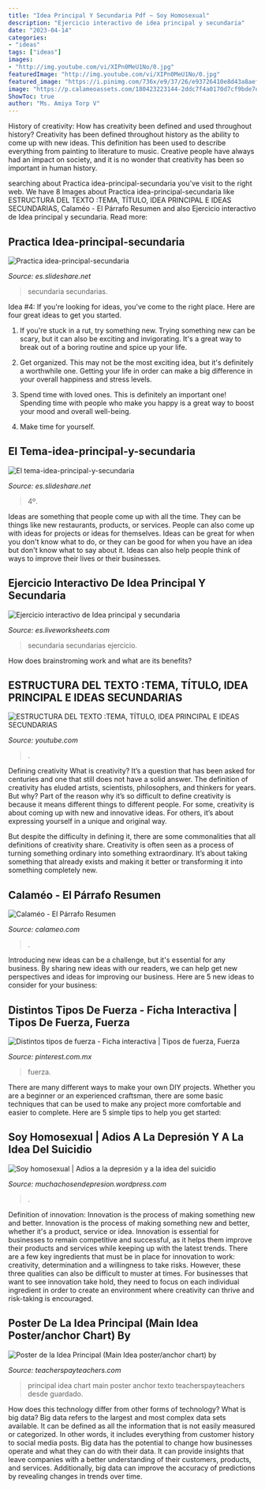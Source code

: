 ```yaml
---
title: "Idea Principal Y Secundaria Pdf ~ Soy Homosexual"
description: "Ejercicio interactivo de idea principal y secundaria"
date: "2023-04-14"
categories:
- "ideas"
tags: ["ideas"]
images:
- "http://img.youtube.com/vi/XIPn0MeU1No/0.jpg"
featuredImage: "http://img.youtube.com/vi/XIPn0MeU1No/0.jpg"
featured_image: "https://i.pinimg.com/736x/e9/37/26/e93726410e8d43a8aefaf14a5744f994.jpg"
image: "https://p.calameoassets.com/180423223144-2ddc7f4a0170d7cf9bde7ef8a555d157/p1.jpg"
ShowToc: true
author: "Ms. Amiya Torp V"
---
```



History of creativity: How has creativity been defined and used throughout history?
Creativity has been defined throughout history as the ability to come up with new ideas. This definition has been used to describe everything from painting to literature to music. Creative people have always had an impact on society, and it is no wonder that creativity has been so important in human history.

	

		
searching about Practica idea-principal-secundaria you've visit to the right web. We have 8 Images about Practica idea-principal-secundaria like ESTRUCTURA DEL TEXTO :TEMA, TÍTULO, IDEA PRINCIPAL E IDEAS SECUNDARIAS, Calaméo - El Párrafo Resumen and also Ejercicio interactivo de Idea principal y secundaria. Read more:
		
    
## Practica Idea-principal-secundaria

<img loading=lazy src="https://image.slidesharecdn.com/practica-idea-principal-secundaria-150323200023-conversion-gate01/95/practica-ideaprincipalsecundaria-1-638.jpg?cb=1427140863" onerror="this.onerror=null;this.src='https://tse2.mm.bing.net/th?id=OIP.7EtH-a9LRSJgtJQirUI65QHaKe&amp;pid=15.1';" alt="Practica idea-principal-secundaria">

_Source: es.slideshare.net_

>secundaria secundarias. 

	

Idea #4:
If you're looking for ideas, you've come to the right place. Here are four great ideas to get you started.
1. If you're stuck in a rut, try something new. Trying something new can be scary, but it can also be exciting and invigorating. It's a great way to break out of a boring routine and spice up your life.

2. Get organized. This may not be the most exciting idea, but it's definitely a worthwhile one. Getting your life in order can make a big difference in your overall happiness and stress levels.

3. Spend time with loved ones. This is definitely an important one! Spending time with people who make you happy is a great way to boost your mood and overall well-being.

4. Make time for yourself.

    
## El Tema-idea-principal-y-secundaria

<img loading=lazy src="https://cdn.slidesharecdn.com/ss_thumbnails/el-tema-idea-principal-y-secundaria-150316215332-conversion-gate01-thumbnail-4.jpg?cb=1426799805" onerror="this.onerror=null;this.src='https://tse1.mm.bing.net/th?id=OIP.paWrDiWnKDCSRhAzlD7ZaAHaKe&amp;pid=15.1';" alt="El tema-idea-principal-y-secundaria">

_Source: es.slideshare.net_

>4º. 

	

Ideas are something that people come up with all the time. They can be things like new restaurants, products, or services. People can also come up with ideas for projects or ideas for themselves. Ideas can be great for when you don't know what to do, or they can be good for when you have an idea but don't know what to say about it. Ideas can also help people think of ways to improve their lives or their businesses.

    
## Ejercicio Interactivo De Idea Principal Y Secundaria

<img loading=lazy src="https://files.liveworksheets.com/def_files/2020/11/7/1107020024870165/1107020024870165002.jpg" onerror="this.onerror=null;this.src='https://tse1.mm.bing.net/th?id=OIP.BqEkKCc9H69SXXKC-z2KLgHaKd&amp;pid=15.1';" alt="Ejercicio interactivo de Idea principal y secundaria">

_Source: es.liveworksheets.com_

>secundaria secundarias ejercicio. 

	

How does brainstroming work and what are its benefits?
 

    
## ESTRUCTURA DEL TEXTO :TEMA, TÍTULO, IDEA PRINCIPAL E IDEAS SECUNDARIAS

<img loading=lazy src="https://i.ytimg.com/vi/BXARzIXuSso/maxresdefault.jpg" onerror="this.onerror=null;this.src='https://tse4.mm.bing.net/th?id=OIP.cBap67_od3I5VTGOrwNf3gHaEK&amp;pid=15.1';" alt="ESTRUCTURA DEL TEXTO :TEMA, TÍTULO, IDEA PRINCIPAL E IDEAS SECUNDARIAS">

_Source: youtube.com_

>. 

	

Defining creativity
What is creativity? It’s a question that has been asked for centuries and one that still does not have a solid answer. The definition of creativity has eluded artists, scientists, philosophers, and thinkers for years. But why?
Part of the reason why it’s so difficult to define creativity is because it means different things to different people. For some, creativity is about coming up with new and innovative ideas. For others, it’s about expressing yourself in a unique and original way.

But despite the difficulty in defining it, there are some commonalities that all definitions of creativity share. Creativity is often seen as a process of turning something ordinary into something extraordinary. It’s about taking something that already exists and making it better or transforming it into something completely new.

    
## Calaméo - El Párrafo Resumen

<img loading=lazy src="https://p.calameoassets.com/180423223144-2ddc7f4a0170d7cf9bde7ef8a555d157/p1.jpg" onerror="this.onerror=null;this.src='https://tse4.mm.bing.net/th?id=OIP.FScvTQ-icfBy7rxRREKjIgHaKe&amp;pid=15.1';" alt="Calaméo - El Párrafo Resumen">

_Source: calameo.com_

>. 

	

Introducing new ideas can be a challenge, but it's essential for any business. By sharing new ideas with our readers, we can help get new perspectives and ideas for improving our business. Here are 5 new ideas to consider for your business: 

    
## Distintos Tipos De Fuerza - Ficha Interactiva | Tipos De Fuerza, Fuerza

<img loading=lazy src="https://i.pinimg.com/736x/e9/37/26/e93726410e8d43a8aefaf14a5744f994.jpg" onerror="this.onerror=null;this.src='https://tse4.mm.bing.net/th?id=OIP.5N_-od7-2P2ToM_xIw6LVQHaKe&amp;pid=15.1';" alt="Distintos tipos de fuerza - Ficha interactiva | Tipos de fuerza, Fuerza">

_Source: pinterest.com.mx_

>fuerza. 

	

There are many different ways to make your own DIY projects. Whether you are a beginner or an experienced craftsman, there are some basic techniques that can be used to make any project more comfortable and easier to complete. Here are 5 simple tips to help you get started:

    
## Soy Homosexual | Adios A La Depresión Y A La Idea Del Suicidio

<img loading=lazy src="http://img.youtube.com/vi/XIPn0MeU1No/0.jpg" onerror="this.onerror=null;this.src='https://tse3.mm.bing.net/th?id=OIP.HCfLCHvJRXPaew3Db0bv5QHaFj&amp;pid=15.1';" alt="Soy homosexual | Adios a la depresión y a la idea del suicidio">

_Source: muchachosendepresion.wordpress.com_

>. 

	

Definition of innovation: Innovation is the process of making something new and better.
Innovation is the process of making something new and better, whether it's a product, service or idea. Innovation is essential for businesses to remain competitive and successful, as it helps them improve their products and services while keeping up with the latest trends.
There are a few key ingredients that must be in place for innovation to work: creativity, determination and a willingness to take risks. However, these three qualities can also be difficult to muster at times. For businesses that want to see innovation take hold, they need to focus on each individual ingredient in order to create an environment where creativity can thrive and risk-taking is encouraged.

    
## Poster De La Idea Principal (Main Idea Poster/anchor Chart) By

<img loading=lazy src="https://ecdn.teacherspayteachers.com/thumbitem/Poster-de-la-Idea-Principal-Main-Idea-posteranchor-chart-079345300-1383705245-1500873672/original-961839-1.jpg" onerror="this.onerror=null;this.src='https://tse3.mm.bing.net/th?id=OIP.ZRzMI0-PU_4G8j32k4VvtAAAAA&amp;pid=15.1';" alt="Poster de la Idea Principal (Main Idea poster/anchor chart) by">

_Source: teacherspayteachers.com_

>principal idea chart main poster anchor texto teacherspayteachers desde guardado. 

	

How does this technology differ from other forms of technology?
What is big data? Big data refers to the largest and most complex data sets available. It can be defined as all the information that is not easily measured or categorized. In other words, it includes everything from customer history to social media posts.
Big data has the potential to change how businesses operate and what they can do with their data. It can provide insights that leave companies with a better understanding of their customers, products, and services. Additionally, big data can improve the accuracy of predictions by revealing changes in trends over time.

